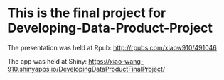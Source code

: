 # This is the final project for Developing-Data-Product-Project 


The presentation was held at Rpub:
http://rpubs.com/xiaow910/491046

The app was held at Shiny:
https://xiao-wang-910.shinyapps.io/DevelopingDataProductFinalProject/
